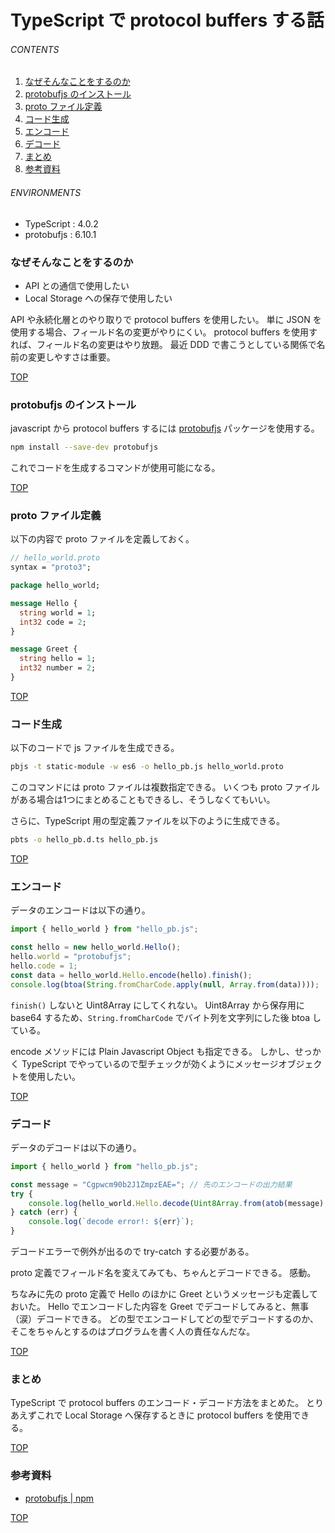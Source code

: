 # TypeScript で protocol buffers する話
<a id="top"></a>

###### CONTENTS

1. [なぜそんなことをするのか](#purpose)
1. [protobufjs のインストール](#install-protobufjs)
1. [proto ファイル定義](#define-proto)
1. [コード生成](#generate-code)
1. [エンコード](#encode)
1. [デコード](#decode)
1. [まとめ](#postscript)
1. [参考資料](#reference)


###### ENVIRONMENTS

- TypeScript : 4.0.2
- protobufjs : 6.10.1


<a id="purpose"></a>
### なぜそんなことをするのか

- API との通信で使用したい
- Local Storage への保存で使用したい

API や永続化層とのやり取りで protocol buffers を使用したい。
単に JSON を使用する場合、フィールド名の変更がやりにくい。
protocol buffers を使用すれば、フィールド名の変更はやり放題。
最近 DDD で書こうとしている関係で名前の変更しやすさは重要。


[TOP](#top)
<a id="install-protobufjs"></a>
### protobufjs のインストール

javascript から protocol buffers するには [protobufjs](https://www.npmjs.com/package/protobufjs) パッケージを使用する。

```bash
npm install --save-dev protobufjs
```

これでコードを生成するコマンドが使用可能になる。


[TOP](#top)
<a id="define-proto"></a>
### proto ファイル定義

以下の内容で proto ファイルを定義しておく。

```proto
// hello_world.proto
syntax = "proto3";

package hello_world;

message Hello {
  string world = 1;
  int32 code = 2;
}

message Greet {
  string hello = 1;
  int32 number = 2;
}
```


[TOP](#top)
<a id="generate-code"></a>
### コード生成

以下のコードで js ファイルを生成できる。

```bash
pbjs -t static-module -w es6 -o hello_pb.js hello_world.proto
```

このコマンドには proto ファイルは複数指定できる。
いくつも proto ファイルがある場合は1つにまとめることもできるし、そうしなくてもいい。

さらに、TypeScript 用の型定義ファイルを以下のように生成できる。

```bash
pbts -o hello_pb.d.ts hello_pb.js
```


[TOP](#top)
<a id="encode"></a>
### エンコード

データのエンコードは以下の通り。

```typescript
import { hello_world } from "hello_pb.js";

const hello = new hello_world.Hello();
hello.world = "protobufjs";
hello.code = 1;
const data = hello_world.Hello.encode(hello).finish();
console.log(btoa(String.fromCharCode.apply(null, Array.from(data))));
```

`finish()` しないと Uint8Array にしてくれない。
Uint8Array から保存用に base64 するため、`String.fromCharCode` でバイト列を文字列にした後 btoa している。

encode メソッドには Plain Javascript Object も指定できる。
しかし、せっかく TypeScript でやっているので型チェックが効くようにメッセージオブジェクトを使用したい。


[TOP](#top)
<a id="decode"></a>
### デコード

データのデコードは以下の通り。

```typescript
import { hello_world } from "hello_pb.js";

const message = "Cgpwcm90b2J1ZmpzEAE="; // 先のエンコードの出力結果
try {
    console.log(hello_world.Hello.decode(Uint8Array.from(atob(message), c => c.charCodeAt(0))));
} catch (err) {
    console.log(`decode error!: ${err}`);
}
```

デコードエラーで例外が出るので try-catch する必要がある。

proto 定義でフィールド名を変えてみても、ちゃんとデコードできる。
感動。

ちなみに先の proto 定義で Hello のほかに Greet というメッセージも定義しておいた。
Hello でエンコードした内容を Greet でデコードしてみると、無事（涙）デコードできる。
どの型でエンコードしてどの型でデコードするのか、そこをちゃんとするのはプログラムを書く人の責任なんだな。


[TOP](#top)
<a id="postscript"></a>
### まとめ

TypeScript で protocol buffers のエンコード・デコード方法をまとめた。
とりあえずこれで Local Storage へ保存するときに protocol buffers を使用できる。


[TOP](#top)
<a id="reference"></a>
### 参考資料

- [protobufjs | npm](https://www.npmjs.com/package/protobufjs)


[TOP](#top)
